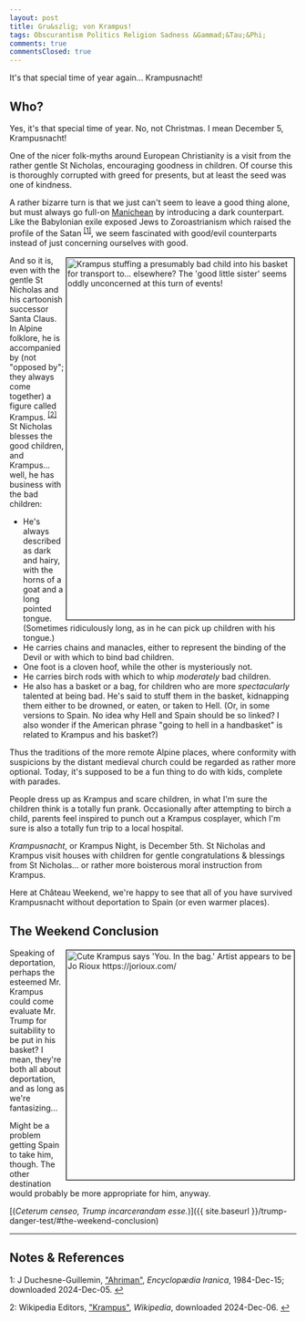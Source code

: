 ```yaml
---
layout: post
title: Gru&szlig; von Krampus!
tags: Obscurantism Politics Religion Sadness &Gammad;&Tau;&Phi;
comments: true
commentsClosed: true
---
```


It's that special time of year again&hellip; Krampusnacht!  


## Who?  

Yes, it's that special time of year.  No, not Christmas.  I mean December 5, Krampusnacht!  

One of the nicer folk-myths around European Christianity is a visit from the rather gentle
St Nicholas, encouraging goodness in children.  Of course this is thoroughly corrupted
with greed for presents, but at least the seed was one of kindness.  

A rather bizarre turn is that we just can't seem to leave a good thing alone, but must
always go full-on [Manichean](https://en.wikipedia.org/wiki/Manichaeism) by introducing a
dark counterpart.  Like the Babylonian exile exposed Jews to Zoroastrianism which raised the
profile of the Satan <sup id="fn1a">[[1]](#fn1)</sup>, we seem fascinated with good/evil
counterparts instead of just concerning ourselves with good.  

<a href="{{ site.baseurl }}/images/2024-12-06-gruss-von-krampus.jpg"><img src="{{ site.baseurl }}/images/2024-12-06-gruss-von-krampus-thumb.jpg" width="400" height="635" alt="Krampus stuffing a presumably bad child into his basket for transport to&hellip; elsewhere?  The 'good little sister' seems oddly unconcerned at this turn of events!" title="Krampus stuffing a presumably bad child into his basket for transport to&hellip; elsewhere?  The 'good little sister' seems oddly unconcerned at this turn of events!" style="float: right; margin: 3px 3px 3px 3px; border: 1px solid #000000;"></a>
And so it is, even with the gentle St Nicholas and his cartoonish successor Santa Claus.
In Alpine folklore, he is accompanied by (not "opposed by"; they always come together) a
figure called Krampus. <sup id="fn2a">[[2]](#fn2)</sup>  St Nicholas blesses the good
children, and Krampus&hellip; well, he has business with the bad children:
- He's always described as dark and hairy, with the horns of a goat and a long pointed
  tongue.  (Sometimes ridiculously long, as in he can pick up children with his tongue.)  
- He carries chains and manacles, either to represent the binding of the Devil or with
  which to bind bad children.  
- One foot is a cloven hoof, while the other is mysteriously not.  
- He carries birch rods with which to whip _moderately_ bad children.  
- He also has a basket or a bag, for children who are more _spectacularly_ talented at being
  bad.  He's said to stuff them in the basket, kidnapping them either to be drowned, or
  eaten, or taken to Hell.  (Or, in some versions to Spain.  No idea why Hell and Spain
  should be so linked? I also wonder if the American phrase "going to hell in a
  handbasket" is related to Krampus and his basket?)  

Thus the traditions of the more remote Alpine places, where conformity with suspicions by
the distant medieval church could be regarded as rather more optional.  Today, it's
supposed to be a fun thing to do with kids, complete with parades.  

People dress up as Krampus and scare children, in what I'm sure the children think is a
totally fun prank.  Occasionally after attempting to birch a child, parents feel inspired
to punch out a Krampus cosplayer, which I'm sure is also a totally fun trip to a local hospital.  

_Krampusnacht_, or Krampus Night, is December 5th.  St Nicholas and Krampus visit houses
with children for gentle congratulations &amp; blessings from St Nicholas&hellip; or rather
more boisterous moral instruction from Krampus.  

Here at Ch&acirc;teau Weekend, we're happy to see that all of you have survived Krampusnacht
without deportation to Spain (or even warmer places).  


## The Weekend Conclusion  

<img src="{{ site.baseurl }}/images/2024-12-06-gruss-von-krampus-2.jpg" width="400" height="403" alt="Cute Krampus says 'You.  In the bag.'  Artist appears to be Jo Rioux https://jorioux.com/" title="Cute Krampus says 'You.  In the bag.'  Artist appears to be Jo Rioux https://jorioux.com/" style="float: right; margin: 3px 3px 3px 3px; border: 1px solid #000000;">
Speaking of deportation, perhaps the esteemed Mr. Krampus could come evaluate Mr. Trump
for suitability to be put  in his basket?  I mean, they're both all about deportation, and as
long as we're fantasizing&hellip;  

Might be a problem getting Spain to take him, though.  The other destination would
probably be more appropriate for him, anyway.  

[(_Ceterum censeo, Trump incarcerandam esse._)]({{ site.baseurl }}/trump-danger-test/#the-weekend-conclusion)  

---

## Notes &amp; References  

<!--
<sup id="fn1a">[[1]](#fn1)</sup>

<a id="fn1">1</a>: ***, ["***"](***), *** DOI: [***](***). [↩](#fn1a)  

<a href="{{ site.baseurl }}/images/***">
  <img src="{{ site.baseurl }}/images/***" width="400" height="***" alt="***" title="***" style="float: right; margin: 3px 3px 3px 3px; border: 1px solid #000000;">
</a>

<a href="***">
  <img src="{{ site.baseurl }}/images/***" width="550" height="***" alt="***" title="***" style="margin: 3px 3px 3px 3px; border: 1px solid #000000;">
</a>

<iframe width="400" height="224" src="***" allow="accelerometer; encrypted-media; gyroscope; picture-in-picture" allowfullscreen style="float: right; margin: 3px 3px 3px 3px; border: 1px solid #000000;"></iframe>
-->

<a id="fn1">1</a>: J Duchesne-Guillemin, ["Ahriman"](https://www.iranicaonline.org/articles/ahriman), _Encyclop&aelig;dia Iranica_, 1984-Dec-15; downloaded 2024-Dec-05. [↩](#fn1a)  

<a id="fn2">2</a>: Wikipedia Editors, ["Krampus"](https://en.wikipedia.org/wiki/Krampus), _Wikipedia_, downloaded 2024-Dec-06. [↩](#fn2a)  
